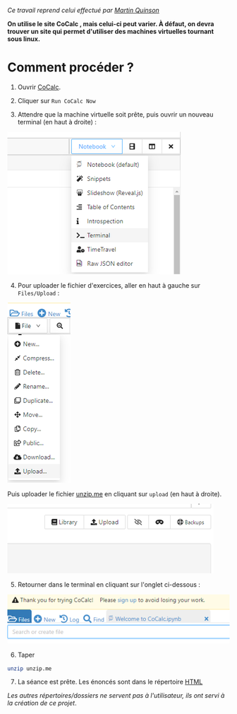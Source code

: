 *Ce travail reprend celui effectué par [Martin Quinson](https://github.com/mquinson/shutorial)*

**On utilise le site CoCalc , mais celui-ci peut varier. À défaut, on devra trouver un site qui permet d'utiliser des machines virtuelles tournant sous linux.**

# Comment procéder ?

1. Ouvrir [CoCalc](https://cocalc.com).

2. Cliquer sur `Run CoCalc Now`

3. Attendre que la machine virtuelle soit prête, puis ouvrir un nouveau terminal (en haut à droite) :

  ![term](https://github.com/UGLimusic/decouverte_shell/blob/main/img/term.png)

4. Pour uploader le fichier d'exercices, aller en haut à gauche sur `Files/Upload` :

  ![file](https://github.com/UGLimusic/decouverte_shell/blob/main/img/upload.png)

  Puis uploader le fichier [unzip.me](https://github.com/UGLimusic/decouverte_shell/blob/main/unzip_me.zip) en cliquant sur `upload` (en haut à droite).
  
  ![upload](https://github.com/UGLimusic/decouverte_shell/blob/main/img/upload2.png)
  
5. Retourner dans le terminal en cliquant sur l'onglet ci-dessous :

  ![return](https://github.com/UGLimusic/decouverte_shell/blob/main/img/return.png)
  
6. Taper 
  ```bash 
  unzip unzip.me
  ```
  
7. La séance est prête. Les énoncés sont dans le répertoire [HTML](https://github.com/UGLimusic/decouverte_shell/tree/main/HTML)


*Les autres répertoires/dossiers ne servent pas à l'utilisateur, ils ont servi à la création de ce projet*.
